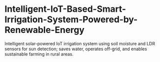 # Intelligent-IoT-Based-Smart-Irrigation-System-Powered-by-Renewable-Energy
Intelligent solar-powered IoT irrigation system using soil moisture and LDR sensors for sun detection; saves water, operates off-grid, and enables sustainable farming in rural areas.
